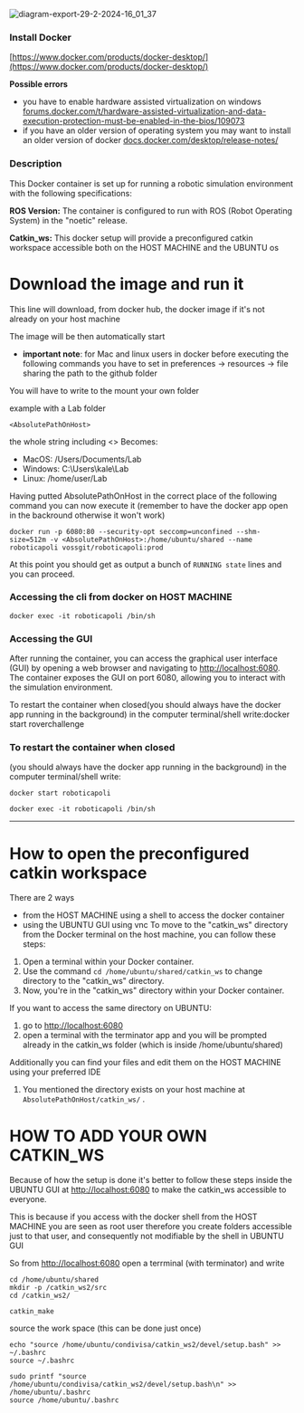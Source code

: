![diagram-export-29-2-2024-16_01_37](https://github.com/voss01/ROS/assets/49610092/b9cf01a2-96a0-4710-b81c-5e1a8b7ea4bb)




### Install Docker
[﻿https://www.docker.com/products/docker-desktop/](https://www.docker.com/products/docker-desktop/) 

**Possible errors**

- you have to enable hardware assisted virtualization on windows [﻿forums.docker.com/t/hardware-assisted-virtualization-and-data-execution-protection-must-be-enabled-in-the-bios/109073](https://forums.docker.com/t/hardware-assisted-virtualization-and-data-execution-protection-must-be-enabled-in-the-bios/109073) 
- if you have an older version of operating system you may want to install an older version of docker [﻿docs.docker.com/desktop/release-notes/](https://docs.docker.com/desktop/release-notes/) 
### Description
This Docker container is set up for running a robotic simulation environment with the following specifications:

**ROS Version:** The container is configured to run with ROS (Robot Operating System) in the "noetic" release.

**Catkin_ws:** This docker setup will provide a preconfigured catkin workspace accessible both on the HOST MACHINE and the UBUNTU os

# Download the image and run it
This line will download, from docker hub, the docker image if it's not already on your host machine

The image will be then automatically start



- **important note**: for Mac and linux users in docker before executing the following commands you have to set in preferences -> resources -> file sharing the path to the github folder


You will have to write to the mount your own folder

example with a Lab folder

```
<AbsolutePathOnHost>
```
the whole string including <> Becomes:

- MacOS: /Users/Documents/Lab
- Windows: C:\Users\kale\Lab
- Linux: /home/user/Lab

Having putted AbsolutePathOnHost in the correct place of the following command you can now execute it (remember to have the docker app open in the backround otherwise it won't work)
```
docker run -p 6080:80 --security-opt seccomp=unconfined --shm-size=512m -v <AbsolutePathOnHost>:/home/ubuntu/shared --name roboticapoli vossgit/roboticapoli:prod
```
At this point you should get as output a bunch of `RUNNING state` lines and you can proceed.



### Accessing the cli from docker on HOST MACHINE
```
docker exec -it roboticapoli /bin/sh
```


### Accessing the GUI
After running the container, you can access the graphical user interface (GUI) by opening a web browser and navigating to  [﻿http://localhost:6080](http://localhost:6080/). The container exposes the GUI on port 6080, allowing you to interact with the simulation environment.

To restart the container when closed(you should always have the docker app running in the background) in the computer terminal/shell write:docker start roverchallenge



### To restart the container when closed
(you should always have the docker app running in the background) in the computer terminal/shell write:

```
docker start roboticapoli
```
```
docker exec -it roboticapoli /bin/sh
```


---

# How to open the preconfigured catkin workspace


There are 2 ways

- from the HOST MACHINE using a shell to access the docker container
- using the UBUNTU GUI using vnc
To move to the "catkin_ws" directory from the Docker terminal on the host machine, you can follow these steps:

1. Open a terminal within your Docker container.
2. Use the command `cd /home/ubuntu/shared/catkin_ws`  to change directory to the "catkin_ws" directory.
3. Now, you're in the "catkin_ws" directory within your Docker container.




If you want to access the same directory on UBUNTU:

1. go to  [﻿http://localhost:6080](http://localhost:6080/) 
2. open a terminal with the terminator app and you will be prompted already in the catkin_ws folder (which is inside /home/ubuntu/shared)


Additionally you can find your files and edit them on the HOST MACHINE using your preferred IDE

1. You mentioned the directory exists on your host machine at `AbsolutePathOnHost/catkin_ws/` .






# HOW TO ADD YOUR OWN CATKIN_WS
Because of how the setup is done it's better to follow these steps inside the UBUNTU GUI at [﻿http://localhost:6080](http://localhost:6080/) to make the catkin_ws accessible to everyone.



This is because if you access with the docker shell from the HOST MACHINE you are seen as root user therefore you create folders accessible just to that user, and consequently not modifiable by the shell in UBUNTU GUI



So from [﻿http://localhost:6080](http://localhost:6080/)  open a terrminal (with terminator) and write

```
cd /home/ubuntu/shared
mkdir -p /catkin_ws2/src
cd /catkin_ws2/

catkin_make
```
source the work space (this can be done just once)

```
echo "source /home/ubuntu/condivisa/catkin_ws2/devel/setup.bash" >> ~/.bashrc
source ~/.bashrc

sudo printf "source /home/ubuntu/condivisa/catkin_ws2/devel/setup.bash\n" >> /home/ubuntu/.bashrc
source /home/ubuntu/.bashrc
```


